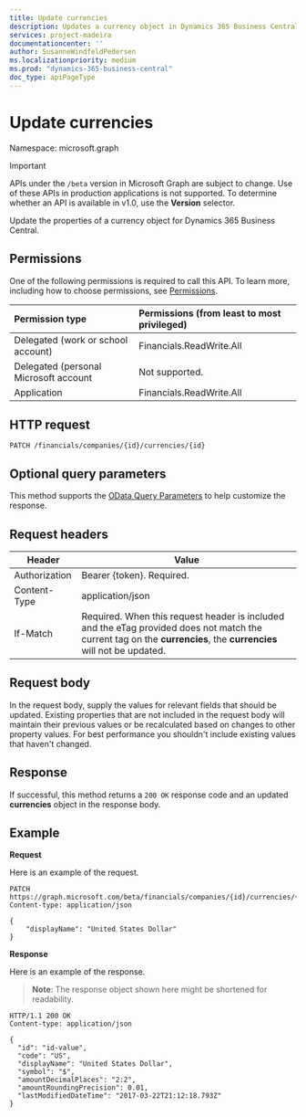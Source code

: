 ```yaml
---
title: Update currencies 
description: Updates a currency object in Dynamics 365 Business Central.
services: project-madeira
documentationcenter: ''
author: SusanneWindfeldPedersen
ms.localizationpriority: medium
ms.prod: "dynamics-365-business-central"
doc_type: apiPageType
---
```


# Update currencies

Namespace: microsoft.graph

> [!IMPORTANT]
> APIs under the `/beta` version in Microsoft Graph are subject to change. Use of these APIs in production applications is not supported. To determine whether an API is available in v1.0, use the **Version** selector.

Update the properties of a currency object for Dynamics 365 Business Central.

## Permissions
One of the following permissions is required to call this API. To learn more, including how to choose permissions, see [Permissions](/graph/permissions-reference).

|Permission type |Permissions (from least to most privileged)|
|:---------------|:------------------------------------------|
|Delegated (work or school account)|Financials.ReadWrite.All |
|Delegated (personal Microsoft account|Not supported.|
|Application|Financials.ReadWrite.All|

## HTTP request
```
PATCH /financials/companies/{id}/currencies/{id}
```

## Optional query parameters
This method supports the [OData Query Parameters](/graph/query-parameters) to help customize the response.

## Request headers
|Header       |Value                    |
|-------------|-------------------------|
|Authorization|Bearer {token}. Required.|
|Content-Type |application/json         |
|If-Match     |Required. When this request header is included and the eTag provided does not match the current tag on the **currencies**, the **currencies** will not be updated. |

## Request body
In the request body, supply the values for relevant fields that should be updated. Existing properties that are not included in the request body will maintain their previous values or be recalculated based on changes to other property values. For best performance you shouldn't include existing values that haven't changed.

## Response
If successful, this method returns a `200 OK` response code and an updated **currencies** object in the response body.

## Example

**Request**

Here is an example of the request.
```http
PATCH https://graph.microsoft.com/beta/financials/companies/{id}/currencies/{id}
Content-type: application/json

{
	"displayName": "United States Dollar"
}
```

**Response**

Here is an example of the response. 

> **Note**: The response object shown here might be shortened for readability.

```http
HTTP/1.1 200 OK
Content-type: application/json

{
  "id": "id-value",
  "code": "US",
  "displayName": "United States Dollar",
  "symbol": "$",
  "amountDecimalPlaces": "2:2",
  "amountRoundingPrecision": 0.01,
  "lastModifiedDateTime": "2017-03-22T21:12:18.793Z"
}
```



